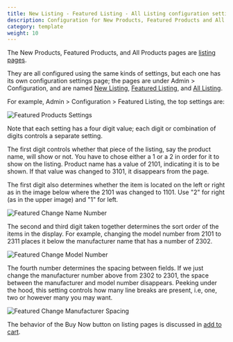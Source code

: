 ```yaml
---
title: New Listing - Featured Listing - All Listing configuration settings
description: Configuration for New Products, Featured Products and All Products pages 
category: template 
weight: 10
---
```


The New Products, Featured Products, and All Products pages 
are [listing pages](/user/storefront_pages/listing_pages/).  

They are all configured using the same kinds of settings, but each one 
has its own configuration settings page; the pages are under Admin > Configuration, and are named
[New Listing](/user/admin_pages/configuration/configuration_newlisting/),
[Featured Listing](/user/admin_pages/configuration/configuration_featuredlisting/), and 
[All Listing](/user/admin_pages/configuration/configuration_alllisting/).

For example, Admin > Configuration > Featured Listing, the top settings are:

![Featured Products Settings](/images/featured_products_settings.png) 

Note that each setting has a four digit value; each digit or combination of digits controls a separate setting. 

The first digit controls whether that piece of the listing, say the product name, will show or not. You have to chose either a 1 or a 2 in order for it to show on the listing. Product name has a value of 2101, indicating it is to be shown. If that value was changed to 3101, it disappears from the page. 

The first digit also determines whether the item is located on the left or right as in the image below where the 2101 was changed to 1101. Use "2" for right (as in the upper image) and "1" for left. 

![Featured Change Name Number](/images/featured_product_settings2.png) 

The second and third digit taken together determines the sort order of the items in the display. For example, changing the model number from 2101 to 2311 places it below the manufacturer name that has a number of 2302. 

![Featured Change Model Number](/images/featured_product_settings3.png) 

The fourth number determines the spacing between fields. If we just change the manufacturer number above from 2302 to 2301, the space between the manufacturer and model number disappears. Peeking under the hood, this setting controls how many line breaks are present, i.e, one, two or however many you may want. 

![Featured Change Manufacturer Spacing](/images/featured_product_settings4.png) 

The behavior of the Buy Now button on listing pages is discussed in [add to cart](/user/storefront_pages/add_to_cart/). 
